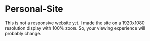 # Personal-Site

This is not a responsive website yet. I made the site on a 1920x1080 resolution display with 100% zoom. So, your viewing experience will probably change. 
